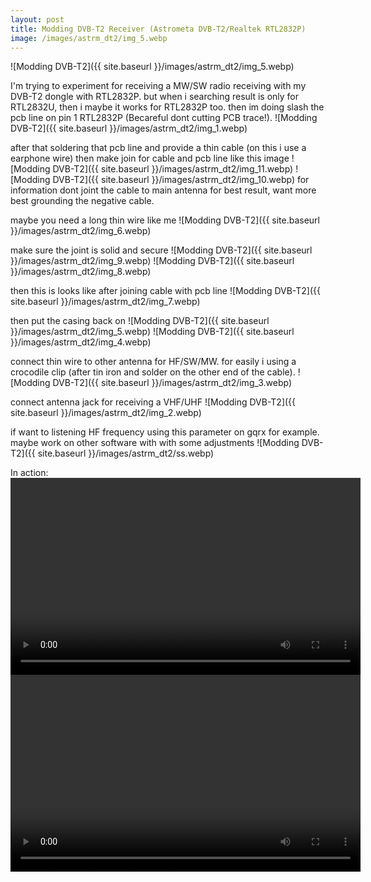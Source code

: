 ```yaml
---
layout: post
title: Modding DVB-T2 Receiver (Astrometa DVB-T2/Realtek RTL2832P)
image: /images/astrm_dt2/img_5.webp
---
```


![Modding DVB-T2]({{ site.baseurl }}/images/astrm_dt2/img_5.webp)

I'm trying to experiment for receiving a MW/SW radio receiving with my DVB-T2 dongle with RTL2832P. but when i searching result is only for RTL2832U, then i maybe it works for RTL2832P too. then im doing slash the pcb line on pin 1 RTL2832P (Becareful dont cutting PCB trace!).
![Modding DVB-T2]({{ site.baseurl }}/images/astrm_dt2/img_1.webp)

after that soldering that pcb line and provide a thin cable (on this i use a earphone wire) then make join for cable and pcb line like this image
![Modding DVB-T2]({{ site.baseurl }}/images/astrm_dt2/img_11.webp)
![Modding DVB-T2]({{ site.baseurl }}/images/astrm_dt2/img_10.webp)
for information dont joint the cable to main antenna for best result, want more best grounding the negative cable.

maybe you need a long thin wire like me
![Modding DVB-T2]({{ site.baseurl }}/images/astrm_dt2/img_6.webp)

make sure the joint is solid and secure
![Modding DVB-T2]({{ site.baseurl }}/images/astrm_dt2/img_9.webp)
![Modding DVB-T2]({{ site.baseurl }}/images/astrm_dt2/img_8.webp)

then this is looks like after joining cable with pcb line
![Modding DVB-T2]({{ site.baseurl }}/images/astrm_dt2/img_7.webp)

then put the casing back on
![Modding DVB-T2]({{ site.baseurl }}/images/astrm_dt2/img_5.webp)
![Modding DVB-T2]({{ site.baseurl }}/images/astrm_dt2/img_4.webp)

connect thin wire to other antenna for HF/SW/MW. for easily i using a crocodile clip (after tin iron and solder on the other end of the cable).
![Modding DVB-T2]({{ site.baseurl }}/images/astrm_dt2/img_3.webp)

connect antenna jack for receiving a VHF/UHF
![Modding DVB-T2]({{ site.baseurl }}/images/astrm_dt2/img_2.webp)


if want to listening HF frequency using this parameter on gqrx for example. maybe work on other software with with some adjustments
![Modding DVB-T2]({{ site.baseurl }}/images/astrm_dt2/ss.webp)

In action:
<video loading="lazy" width="560" height="315" allow="accelerometer; encrypted-media; gyroscope; picture-in-picture" allowfullscreen src="{{ site.baseurl }}/images/astrm_dt2/video.mp4" controls></video>
<video loading="lazy" width="560" height="315" allow="accelerometer; encrypted-media; gyroscope; picture-in-picture" allowfullscreen src="{{ site.baseurl }}/images/astrm_dt2/video2.mp4" controls></video>
